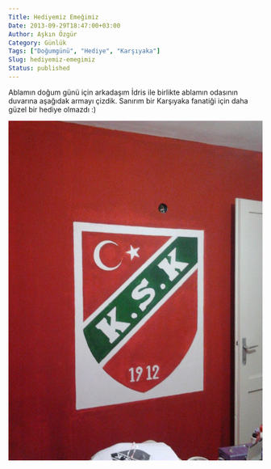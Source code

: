 ```yaml
---
Title: Hediyemiz Emeğimiz
Date: 2013-09-29T18:47:00+03:00
Author: Aşkın Özgür
Category: Günlük
Tags: ["Doğumgünü", "Hediye", "Karşıyaka"]
Slug: hediyemiz-emegimiz
Status: published
---
```


Ablamın doğum günü için arkadaşım İdris ile birlikte ablamın odasının duvarına aşağıdak armayı çizdik. Sanırım bir Karşıyaka fanatiği için daha güzel bir hediye olmazdı :)

[![Kaf Sin Kaf](/uploads/2013/09/kafsinkaf-768x1024.jpg)](/uploads/2013/09/kafsinkaf.jpg)
